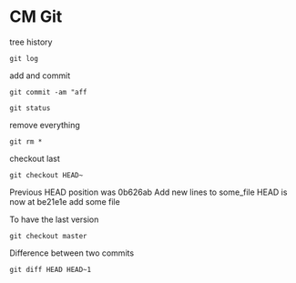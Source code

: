 # CM Git


tree history
```
git log
```

add and commit
```
git commit -am "aff
```

```
git status
```

remove everything
```
git rm *
```

checkout last
```
git checkout HEAD~
```
Previous HEAD position was 0b626ab Add new lines to some_file
HEAD is now at be21e1e add some file

To have the last version
```
git checkout master
```

Difference between two commits
```
git diff HEAD HEAD~1
```

